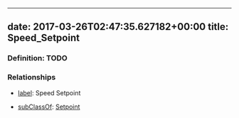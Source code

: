 
---
date: 2017-03-26T02:47:35.627182+00:00
title: Speed_Setpoint
---
### Definition: TODO

### Relationships

* [label](http://www.w3.org/2000/01/rdf-schema#label): Speed Setpoint

* [subClassOf](http://www.w3.org/2000/01/rdf-schema#subClassOf): [Setpoint](https://brickschema.org/schema/1.0/Brick#Setpoint)
